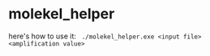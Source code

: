 # molekel_helper

here's how to use it:
<code>
./molekel_helper.exe \<input file\> \<amplification value\>
</code>
